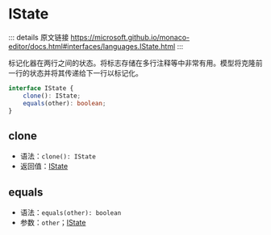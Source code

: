 # IState
        
::: details 原文链接
https://microsoft.github.io/monaco-editor/docs.html#interfaces/languages.IState.html
:::

标记化器在两行之间的状态。将标志存储在多行注释等中非常有用。模型将克隆前一行的状态并将其传递给下一行以标记化。

```ts
interface IState {
    clone(): IState;
    equals(other): boolean;
}
```

## clone
- 语法：`clone(): IState`
- 返回值：[IState](/api/languages/IState.md)
## equals
- 语法：`equals(other): boolean`
- 参数：`other`；[IState](/api/languages/IState.md)